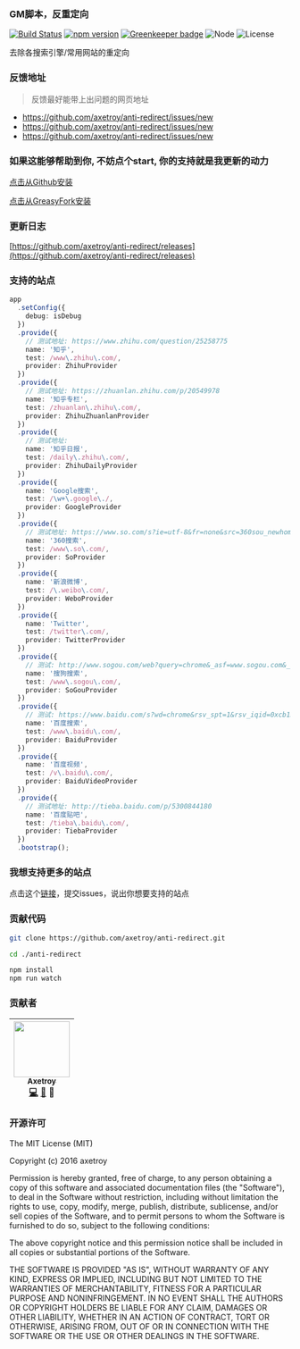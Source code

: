### GM脚本，反重定向
[![Build Status](https://travis-ci.org/axetroy/anti-redirect.svg?branch=master)](https://travis-ci.org/axetroy/anti-redirect)
[![npm version](https://badge.fury.io/js/anti-redirect.svg)](https://badge.fury.io/js/anti-redirect)
[![Greenkeeper badge](https://badges.greenkeeper.io/axetroy/anti-redirect.svg)](https://greenkeeper.io/)
![Node](https://img.shields.io/badge/node-%3E=6.0-blue.svg?style=flat-square)
![License](https://img.shields.io/badge/license-MIT-green.svg)

去除各搜索引擎/常用网站的重定向

### 反馈地址

> 反馈最好能带上出问题的网页地址

- https://github.com/axetroy/anti-redirect/issues/new
- https://github.com/axetroy/anti-redirect/issues/new
- https://github.com/axetroy/anti-redirect/issues/new

### 如果这能够帮助到你, 不妨点个start, 你的支持就是我更新的动力

[点击从Github安装](https://github.com/axetroy/anti-redirect/raw/gh-pages/anti-redirect.min.user.js)

[点击从GreasyFork安装](https://greasyfork.org/scripts/11915-anti-redirect-typescript/code/anti-redirect%20(typescript).user.js)

### 更新日志

[https://github.com/axetroy/anti-redirect/releases](https://github.com/axetroy/anti-redirect/releases)

### 支持的站点

```typescript
app
  .setConfig({
    debug: isDebug
  })
  .provide({
    // 测试地址: https://www.zhihu.com/question/25258775
    name: '知乎',
    test: /www\.zhihu\.com/,
    provider: ZhihuProvider
  })
  .provide({
    // 测试地址: https://zhuanlan.zhihu.com/p/20549978
    name: '知乎专栏',
    test: /zhuanlan\.zhihu\.com/,
    provider: ZhihuZhuanlanProvider
  })
  .provide({
    // 测试地址:
    name: '知乎日报',
    test: /daily\.zhihu\.com/,
    provider: ZhihuDailyProvider
  })
  .provide({
    name: 'Google搜索',
    test: /\w+\.google\./,
    provider: GoogleProvider
  })
  .provide({
    // 测试地址: https://www.so.com/s?ie=utf-8&fr=none&src=360sou_newhome&q=chrome
    name: '360搜索',
    test: /www\.so\.com/,
    provider: SoProvider
  })
  .provide({
    name: '新浪微博',
    test: /\.weibo\.com/,
    provider: WeboProvider
  })
  .provide({
    name: 'Twitter',
    test: /twitter\.com/,
    provider: TwitterProvider
  })
  .provide({
    // 测试: http://www.sogou.com/web?query=chrome&_asf=www.sogou.com&_ast=&w=01019900&p=40040100&ie=utf8&from=index-nologin&s_from=index&sut=1527&sst0=1504347367611&lkt=0%2C0%2C0&sugsuv=00091651B48CA45F593B61A29B131405&sugtime=1504347367611
    name: '搜狗搜索',
    test: /www\.sogou\.com/,
    provider: SoGouProvider
  })
  .provide({
    // 测试: https://www.baidu.com/s?wd=chrome&rsv_spt=1&rsv_iqid=0xcb136237000ed40e&issp=1&f=8&rsv_bp=0&rsv_idx=2&ie=utf-8&tn=baidulocal&rsv_enter=1&rsv_sug3=7&rsv_sug1=7&rsv_sug7=101&rsv_sug2=0&inputT=813&rsv_sug4=989&timestamp=1504349229266&rn=50&vf_bl=1
    name: '百度搜索',
    test: /www\.baidu\.com/,
    provider: BaiduProvider
  })
  .provide({
    name: '百度视频',
    test: /v\.baidu\.com/,
    provider: BaiduVideoProvider
  })
  .provide({
    // 测试地址: http://tieba.baidu.com/p/5300844180
    name: '百度贴吧',
    test: /tieba\.baidu\.com/,
    provider: TiebaProvider
  })
  .bootstrap();
```

### 我想支持更多的站点

点击这个[链接](https://github.com/axetroy/anti-redirect/issues/new)，提交issues，说出你想要支持的站点

### 贡献代码

```bash
git clone https://github.com/axetroy/anti-redirect.git

cd ./anti-redirect

npm install
npm run watch
```

### 贡献者

<!-- ALL-CONTRIBUTORS-LIST:START - Do not remove or modify this section -->
| [<img src="https://avatars1.githubusercontent.com/u/9758711?v=3" width="100px;"/><br /><sub>Axetroy</sub>](http://axetroy.github.io)<br />[💻](https://github.com/axetroyanti-redirect/anti-redirect/commits?author=axetroy) [🐛](https://github.com/axetroyanti-redirect/anti-redirect/issues?q=author%3Aaxetroy) 🎨 |
| :---: |
<!-- ALL-CONTRIBUTORS-LIST:END -->

### 开源许可

The MIT License (MIT)

Copyright (c) 2016 axetroy

Permission is hereby granted, free of charge, to any person obtaining a copy
of this software and associated documentation files (the "Software"), to deal
in the Software without restriction, including without limitation the rights
to use, copy, modify, merge, publish, distribute, sublicense, and/or sell
copies of the Software, and to permit persons to whom the Software is
furnished to do so, subject to the following conditions:

The above copyright notice and this permission notice shall be included in all
copies or substantial portions of the Software.

THE SOFTWARE IS PROVIDED "AS IS", WITHOUT WARRANTY OF ANY KIND, EXPRESS OR
IMPLIED, INCLUDING BUT NOT LIMITED TO THE WARRANTIES OF MERCHANTABILITY,
FITNESS FOR A PARTICULAR PURPOSE AND NONINFRINGEMENT. IN NO EVENT SHALL THE
AUTHORS OR COPYRIGHT HOLDERS BE LIABLE FOR ANY CLAIM, DAMAGES OR OTHER
LIABILITY, WHETHER IN AN ACTION OF CONTRACT, TORT OR OTHERWISE, ARISING FROM,
OUT OF OR IN CONNECTION WITH THE SOFTWARE OR THE USE OR OTHER DEALINGS IN THE
SOFTWARE.
